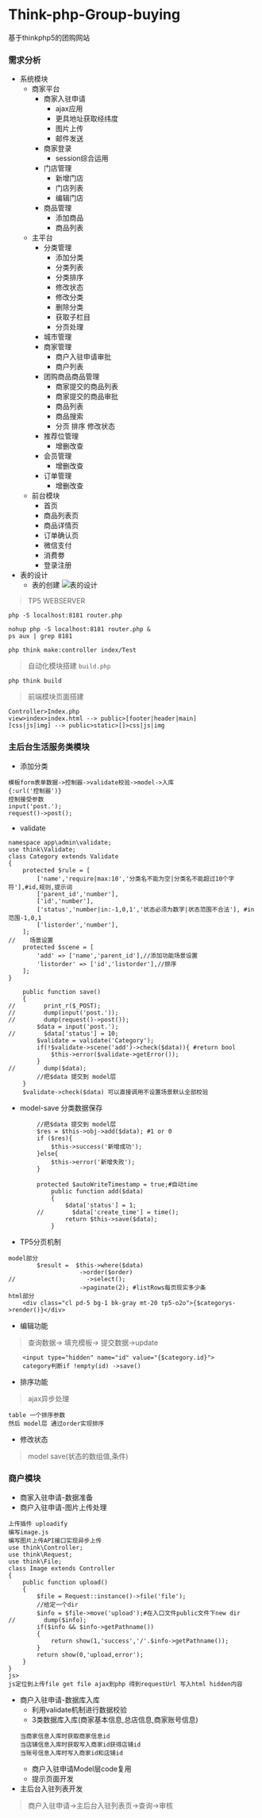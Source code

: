 # Think-php-Group-buying
基于thinkphp5的团购网站

### 需求分析
- 系统模块
    - 商家平台
        - 商家入驻申请 
            - ajax应用
            - 更具地址获取经纬度
            - 图片上传
            - 邮件发送
        - 商家登录
            - session综合运用
        - 门店管理
            - 新增门店
            - 门店列表
            - 编辑门店
        - 商品管理
            - 添加商品
            - 商品列表            
    - 主平台
        - 分类管理
            - 添加分类
            - 分类列表
            - 分类排序
            - 修改状态
            - 修改分类
            - 删除分类
            - 获取子栏目
            - 分页处理
        - 城市管理
        - 商家管理
            - 商户入驻申请审批
            - 商户列表
        - 团购商品商品管理
            - 商家提交的商品列表
            - 商家提交的商品审批
            - 商品列表
            - 商品搜索
            - 分页 排序 修改状态
        - 推荐位管理
            - 增删改查
        - 会员管理
            - 增删改查
        - 订单管理
            - 增删改查
    - 前台模块
        - 首页
        - 商品列表页
        - 商品详情页
        - 订单确认页
        - 微信支付
        - 消费劵
        - 登录注册
- 表的设计
    - 表的创建
    ![表的设计](./README/IMG/database1.png)        

>TP5 WEBSERVER
``` 
php -S localhost:8181 router.php

nohup php -S localhost:8181 router.php &
ps aux | grep 8181

php think make:controller index/Test
```    
> 自动化模块搭建 `build.php`
``` 
php think build
```
> 前端模块页面搭建
``` 
Controller>Index.php
view>index>index.html --> public>[footer|header|main]
[css|js|img] --> public>static>[]>css|js|img
```
### 主后台生活服务类模块
- 添加分类
``` 
模板form表单数据->控制器->validate校验->model->入库
{:url('控制器')}
控制接受参数
input('post.');
request()->post();
```
- validate
``` 
namespace app\admin\validate;
use think\Validate;
class Category extends Validate
{
    protected $rule = [
        ['name','require|max:10','分类名不能为空|分类名不能超过10个字符'],#id,规则,提示词
        ['parent_id','number'],
        ['id','number'],
        ['status','number|in:-1,0,1','状态必须为数字|状态范围不合法'], #in 范围-1,0,1
        ['listorder','number'],
    ];
//    场景设置
    protected $scene = [
        'add' => ['name','parent_id'],//添加功能场景设置
        'listorder' => ['id','listorder'],//排序
    ];
}

    public function save()
    {
//        print_r($_POST);
//        dump(input('post.'));
//        dump(request()->post());
        $data = input('post.');
//        $data['status'] = 10;
        $validate = validate('Category');
        if(!$validate->scene('add')->check($data)){ #return bool
            $this->error($validate->getError());
        }
//        dump($data);
        //把$data 提交到 model层
    }
    $validate->check($data) 可以直接调用不设置场景默认全部校验
```
- model-save 分类数据保存
``` 
        //把$data 提交到 model层
        $res = $this->obj->add($data); #1 or 0
        if ($res){
            $this->success('新增成功');
        }else{
            $this->error('新增失败');
        }
        
        protected $autoWriteTimestamp = true;#自动time
            public function add($data)
            {
                $data['status'] = 1;
        //        $data['create_time'] = time();
                return $this->save($data);
            }
```
- TP5分页机制
``` 
model部分
        $result =  $this->where($data)
                    ->order($order)
//                    ->select();
                    ->paginate(2); #listRows每页现实多少条
html部分
    <div class="cl pd-5 bg-1 bk-gray mt-20 tp5-o2o">{$categorys->render()}</div>      
```
- 编辑功能
> 查询数据-> 填充模板-> 提交数据->update
``` 
    <input type="hidden" name="id" value="{$category.id}">
    category判断if !empty(id) ->save()
```
- 排序功能
> ajax异步处理
``` 
table 一个排序参数
然后 model层 通过order实现排序
```
- 修改状态
> model save(状态的数组值,条件)

### 商户模块
- 商家入驻申请-数据准备
- 商户入驻申请-图片上传处理
``` 
上传插件 uploadify
编写image.js
编写图片上传API接口实现异步上传
use think\Controller;
use think\Request;
use think\File;
class Image extends Controller
{
    public function upload()
    {
        $file = Request::instance()->file('file');
        //给定一个dir
        $info = $file->move('upload');#在入口文件public文件下new dir
//        dump($info);
        if($info && $info->getPathname())
        {
            return show(1,'success','/'.$info->getPathname());
        }
        return show(0,'upload,error');
    }
}
js>
js定位到上传file get file ajax到php 得到requestUrl 写入html hidden内容
```
- 商户入驻申请-数据库入库
    - 利用validate机制进行数据校验 
    - 3类数据库入库(商家基本信息,总店信息,商家账号信息)
    ``` 
    当商家信息入库时获取商家信息id
    当店铺信息入库时获取写入商家id获得店铺id
    当账号信息入库时写入商家id和店铺id
    ```
    - 商户入驻申请Model层code复用
    - 提示页面开发
- 主后台入驻列表开发
> 商户入驻申请->主后台入驻列表页->查询->审核    





    
    
        